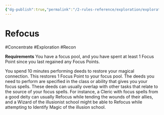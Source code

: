 ```yaml
---
{"dg-publish":true,"permalink":"/2-rules-reference/exploration/exploration-activities/refocus/","noteIcon":""}
---
```


# Refocus
#Concentrate #Exploration #Recon 

**Requirements** You have a focus pool, and you have spent at least 1 Focus Point since you last regained any Focus Points.

You spend 10 minutes performing deeds to restore your magical connection. This restores 1 Focus Point to your focus pool. The deeds you need to perform are specified in the class or ability that gives you your focus spells. These deeds can usually overlap with other tasks that relate to the source of your focus spells. For instance, a Cleric with focus spells from a good deity can usually Refocus while tending the wounds of their allies, and a Wizard of the illusionist school might be able to Refocus while attempting to Identify Magic of the illusion school.